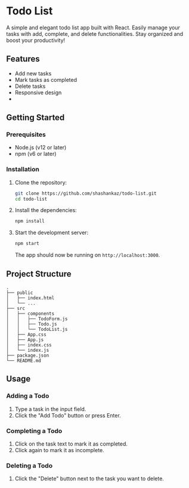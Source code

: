 # Todo List

A simple and elegant todo list app built with React. Easily manage your tasks with add, complete, and delete functionalities. Stay organized and boost your productivity!

## Features

- Add new tasks
- Mark tasks as completed
- Delete tasks
- Responsive design
- 
## Getting Started

### Prerequisites

- Node.js (v12 or later)
- npm (v6 or later)

### Installation

1. Clone the repository:

   ```sh
   git clone https://github.com/shashankaz/todo-list.git
   cd todo-list
   ```

2. Install the dependencies:

   ```sh
   npm install
   ```

3. Start the development server:

   ```sh
   npm start
   ```

   The app should now be running on `http://localhost:3000`.

## Project Structure

```plaintext
.
├── public
│   ├── index.html
│   └── ...
├── src
│   ├── components
│   │   ├── TodoForm.js
│   │   ├── Todo.js
│   │   └── TodoList.js
│   ├── App.css
│   ├── App.js
│   ├── index.css
│   └── index.js
├── package.json
└── README.md
```

## Usage

### Adding a Todo

1. Type a task in the input field.
2. Click the "Add Todo" button or press Enter.

### Completing a Todo

1. Click on the task text to mark it as completed.
2. Click again to mark it as incomplete.

### Deleting a Todo

1. Click the "Delete" button next to the task you want to delete.
